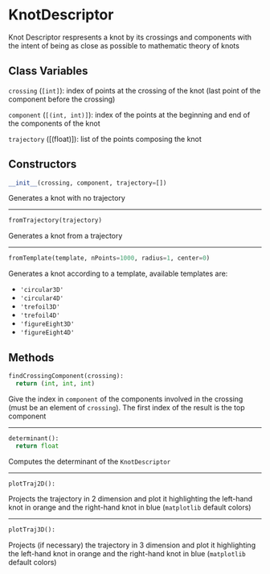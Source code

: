 # KnotDescriptor

Knot Descriptor respresents a knot by its crossings and components with the intent of being as close as possible to mathematic theory of knots

## Class Variables

`crossing` (`[int]`): index of points at the crossing of the knot (last point of the component before the crossing)

`component` (`[(int, int)]`): index of the points at the beginning and end of the components of the knot

`trajectory` ([(float)]): list of the points composing the knot

## Constructors

```python
__init__(crossing, component, trajectory=[])
```
Generates a knot with no trajectory

---

```python
fromTrajectory(trajectory)
```
Generates a knot from a trajectory

---

```python
fromTemplate(template, nPoints=1000, radius=1, center=0)
```

Generates a knot according to a template, available templates are:
* `'circular3D'`
* `'circular4D'`
* `'trefoil3D'`
* `'trefoil4D'`
* `'figureEight3D'`
* `'figureEight4D'`

## Methods

```python
findCrossingComponent(crossing):
  return (int, int, int)
```
Give the index in `component` of the components involved in the crossing (must be an element of `crossing`). The first index of the result is the top component

---

```python
determinant():
  return float
```
Computes the determinant of the `KnotDescriptor`

---

```python 
plotTraj2D():
```
Projects the trajectory in 2 dimension and plot it highlighting the left-hand knot in orange and the right-hand knot in blue (`matplotlib` default colors)

---

```python
plotTraj3D():
```
Projects (if necessary) the trajectory in 3 dimension and plot it highlighting the left-hand knot in orange and the right-hand knot in blue (`matplotlib` default colors)
